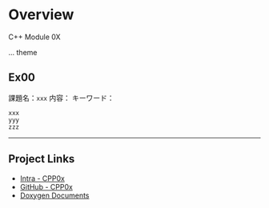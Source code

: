 # Overview

C++ Module 0X

... theme

## Ex00

課題名：`xxx`
内容：
キーワード：
```
xxx
yyy
zzz
```

---

## Project Links

* [Intra - CPP0x]()
* [GitHub - CPP0x](https://github.com/kamitsui/cpp0x_base)
* [Doxygen Documents](https://kamitsui.github.io/CPP_Modules/)

